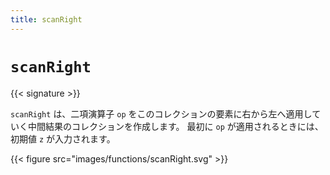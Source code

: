 ```yaml
---
title: scanRight
---
```


# `scanRight`

{{< signature >}}

`scanRight` は、二項演算子 `op` をこのコレクションの要素に右から左へ適用していく中間結果のコレクションを作成します。
最初に `op` が適用されるときには、初期値 `z` が入力されます。

{{< figure src="images/functions/scanRight.svg" >}}
